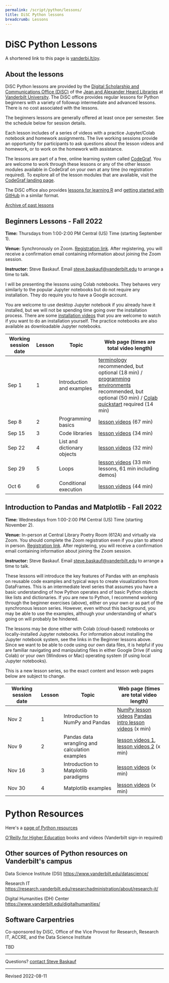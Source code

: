 ```yaml
---
permalink: /script/python/lessons/
title: DiSC Python lessons
breadcrumb: Lessons
---
```


# DiSC Python Lessons

A shortened link to this page is [vanderbi.lt/py](http://vanderbi.lt/py).

## About the lessons

DiSC Python lessons are provided by the [Digital Scholarship and Communications Office (DiSC)](https://www.library.vanderbilt.edu/scholarly/) of the [Jean and Alexander Heard Libraries](https://www.library.vanderbilt.edu/) at [Vanderbilt University](https://www.vanderbilt.edu/).  The DiSC office provides regular lessons for Python beginners with a variety of followup intermediate and advanced lessons. There is no cost associated with the lessons.

The beginners lessons are generally offered at least once per semester.  See the schedule below for session details.   

Each lesson includes of a series of videos with a practice Jupyter/Colab notebook and homework assignments. The live working sessions provide an opportunity for participants to ask questions about the lesson videos and homework, or to work on the homework with assistance.  

The lessons are part of a free, online learning system called [CodeGraf](../../codegraf). You are welcome to work through these lessons or any of the other lesson modules available in CodeGraf on your own at any time (no registration required). To explore all of the lesson modules that are available, visit the [CodeGraf landing page](../../codegraf). 

The DiSC office also provides [lessons for learning R](http://vanderbi.lt/r) and [getting started with GitHub](http://vanderbi.lt/github) in a similar format.

[Archive of past lessons](../archive/)


## Beginners Lessons - Fall 2022

**Time:** Thursdays from 1:00-2:00 PM Central (US) Time (starting September 1). 

**Venue:** Synchronously on Zoom. [Registration link](https://vanderbilt.zoom.us/meeting/register/tJIsdO-tqDMrE9DPTCMCEzWKJ840Moz7QQ48). After registering, you will receive a confirmation email containing information about joining the Zoom session. 

**Instructor:** Steve Baskauf. Email [steve.baskauf@vanderbilt.edu](mailto:steve.baskauf@vanderbilt.edu) to arrange a time to talk.

I will be presenting the lessons using Colab notebooks. They behaves very similarly to the popular Jupyter notebooks but do not require any installation. They do require you to have a Google account.

You are welcome to use desktop Jupyter notebook if you already have it installed, but we will not be spending time going over the installation process. There are some [installation videos](../../codegraf/003/) that you are welcome to watch if you want to do an installation yourself. The practice notebooks are also available as downloadable Jupyter notebooks.

| Working session date | Lesson | Topic | Web page (times are total video length) |
|---|---|---|---|
| Sep 1 | 1 | Introduction and examples | [terminology](../../codegraf/001/) recommended, but optional (18 min) / [programming environments](../../codegraf/002/) recommended, but optional (50 min) / [Colab quickstart](../../codegraf/003a/) required (14 min) |
| Sep 8 | 2 | Programming basics | [lesson videos](../../codegraf/004/) (67 min) |
| Sep 15 | 3 | Code libraries | [lesson videos](../../codegraf/005/) (34 min) |
| Sep 22 | 4 | List and dictionary objects | [lesson videos](../../codegraf/006a/) (32 min) |
| Sep 29 | 5 | Loops | [lesson videos](../../codegraf/006b/) (33 min lessons, 61 min including demos) |
| Oct 6 | 6 | Conditional execution | [lesson videos](../../codegraf/006c/) (44 min) |


## Introduction to Pandas and Matplotlib - Fall 2022

**Time:** Wednesdays from 1:00-2:00 PM Central (US) Time (starting November 2). 

**Venue:** In-person at Central Library Poetry Room (612A) and virtually via Zoom. You should complete the Zoom registration even if you plan to attend in person. [Registration link](https://vanderbilt.zoom.us/meeting/register/tJYscOygrDsuHtZW57LmvcVL2PzPInvSTH50). After registering, you will receive a confirmation email containing information about joining the Zoom session. 

**Instructor:** Steve Baskauf. Email [steve.baskauf@vanderbilt.edu](mailto:steve.baskauf@vanderbilt.edu) to arrange a time to talk.

These lessons will introduce the key features of Pandas with an emphasis on reusable code examples and typical ways to create visualizations from DataFrames. This is an intermediate level series that assumes you have a basic understanding of how Python operates and of basic Python objects like lists and dictionaries. If you are new to Python, I recommend working through the beginner exercises (above), either on your own or as part of the synchronous lesson series. However, even without this background, you may be able to use the examples, although your understanding of what's going on will probably be hindered.

The lessons may be done either with Colab (cloud-based) notebooks or locally-installed Jupyter notebooks. For information about installing the Jupyter notebook system, see the links in the Beginner lessons above. Since we want to be able to code using our own data files, it is helpful if you are familiar navigating and manipulating files in either Google Drive (if using Colab) or your own (Windows or Mac) operating system (if using local Jupyter notebooks).

This is a new lesson series, so the exact content and lesson web pages below are subject to change.

| Working session date | Lesson | Topic | Web page (times are total video length) |
|---|---|---|---|
| Nov 2 | 1 | Introduction to NumPy and Pandas | [NumPy lesson videos](../../codegraf/007/) [Pandas intro lesson videos](../../codegraf/008/) (x min) |
| Nov 9 | 2 | Pandas data wrangling and calculation examples | [lesson videos 1](../../codegraf/009a/), [lesson videos 2](../../codegraf/009b/) (x min) |
| Nov 16 | 3 | Introduction to Matplotlib paradigms | [lesson videos](../../codegraf/ees4/) (x min) |
| Nov 30 | 4 | Matplotlib examples | [lesson videos](../../codegraf/010/) (x min) |


# Python Resources

Here's a [page of Python resources](../)

[O'Reilly for Higher Education](http://www.library.vanderbilt.edu/eres?id=1676) books and videos (Vanderbilt sign-in required)

## Other sources of Python resources on Vanderbilt's campus

Data Science Institute (DSI) <https://www.vanderbilt.edu/datascience/>

Research IT <https://research.vanderbilt.edu/researchadministration/about/research-it/>

Digital Humanities (DH) Center <https://www.vanderbilt.edu/digitalhumanities/>

## Software Carpentries 

Co-sponsored by DiSC, Office of the Vice Provost for Research, Research IT, ACCRE, and the Data Science Institute

TBD

--------------------

Questions? [contact Steve Baskauf](mailto:steve.baskauf@vanderbilt.edu)

----
Revised 2022-08-11
